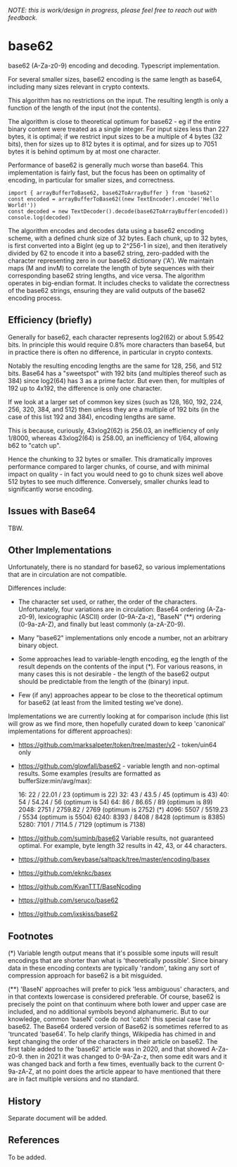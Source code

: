 _NOTE: this is work/design in progress, please feel free to reach out with feedback._

# base62

base62 (A-Za-z0-9) encoding and decoding. Typescript implementation.

For several smaller sizes, base62 encoding is the same length as base64,
including many sizes relevant in crypto contexts.

This algorithm has no restrictions on the input. The resulting length is
only a function of the length of the input (not the contents).

The algorithm is close to theoretical optimum for base62 - eg if the entire
binary content were treated as a single integer. For input sizes less than
227 bytes, it is optimal; if we restrict input sizes to be a multiple of
4 bytes (32 bits), then for sizes up to 812 bytes it is optimal, and for
sizes up to 7051 bytes it is behind optimum by at most one character.

Performance of base62 is generally much worse than base64. This
implementation is fairly fast, but the focus has been on optimality
of encoding, in particular for smaller sizes, and correctness.

    import { arrayBufferToBase62, base62ToArrayBuffer } from 'base62'
    const encoded = arrayBufferToBase62((new TextEncoder).encode('Hello World!'))
    const decoded = new TextDecoder().decode(base62ToArrayBuffer(encoded))
    console.log(decoded)

The algorithm encodes and decodes data using a base62 encoding scheme, with a defined chunk size of 32 bytes. Each chunk, up to 32 bytes, is first converted into a BigInt (eg up to 2^256-1 in size), and then iteratively divided by 62 to encode it into a base62 string, zero-padded with the character representing zero in our base62 dictionary ('A'). We maintain maps (M and invM) to correlate the length of byte sequences with their corresponding base62 string lengths, and vice versa. The algorithm operates in big-endian format. It includes checks to validate the correctness of the base62 strings, ensuring they are valid outputs of the base62 encoding process.

## Efficiency (briefly)

Generally for base62, each character represents log2(62) or about 5.9542 bits. In principle
this would require 0.8% more characters than base64, but in practice
there is often no difference, in particular in crypto contexts.

Notably the resulting encoding lengths are the same for 128, 256, and 512 bits.
Base64 has a "sweetspot" with 192 bits (and multiples thereof such as 384) since
log2(64) has 3 as a prime factor. But even then, for multiples of 192 up to 4x192, the
difference is only one character.

If we look at a larger set of common key sizes (such as 128, 160, 192, 224, 256,
320, 384, and 512) then unless they are a multiple of 192 bits (in the case of
this list 192 and 384), encoding lengths are same.

This is because, curiously, 43xlog2(62) is 256.03, an inefficiency of only 1/8000,
whereas 43xlog2(64) is 258.00, an inefficiency of 1/64, allowing b62 to "catch up".

Hence the chunking to 32 bytes or smaller. This dramatically improves performance
compared to larger chunks, of course, and with minimal impact on quality - in fact you would
need to go to chunk sizes well above 512 bytes to see much difference. Conversely,
smaller chunks lead to significantly worse encoding.

## Issues with Base64

TBW.

## Other Implementations

Unfortunately, there is no standard for base62, so various implementations
that are in circulation are not compatible.

Differences include:

* The character set used, or rather, the order of the characters. Unfortunately,
  four variations are in circulation: Base64 ordering (A-Za-z0-9), lexicographic
  (ASCII) order (0-9A-Za-z), "BaseN" (**) ordering (0-9a-zA-Z), and finally
  but least commonly (a-zA-Z0-9).

* Many "base62" implementations only encode a number, not an arbitrary
  binary object.

* Some approaches lead to variable-length encoding, eg the length
  of the result depends on the contents of the input (*). For various reasons,
  in many cases this is not desirable - the length of the base62 output
  should be predictable from the length of the (binary) input.

* Few (if any) approaches appear to be close to the theoretical optimum
  for base62 (at least from the limited testing we've done).

Implementations we are currently looking at for comparison include
(this list will grow as we find more, then hopefully curated down
to keep 'canonical' implementations for different approaches):

* https://github.com/marksalpeter/token/tree/master/v2 - token/uin64 only

* https://github.com/glowfall/base62 - variable length and non-optimal results.
  Some examples (results are formatted as bufferSize:min/avg/max):

     16:   22 /    22.01 /   23 (optimum is   22)
     32:   43 /    43.5  /   45 (optimum is   43)
     40:   54 /    54.24 /   56 (optimum is   54)
     64:   86 /    86.65 /   89 (optimum is   89)
   2048: 2751 /  2759.82 / 2769 (optimum is 2752) (*)
   4096: 5507 /  5519.23 / 5534 (optimum is 5504)
   6240: 8393 /  8408    / 8428 (optimum is 8385)
   5280: 7101 /  7114.5  / 7129 (optimum is 7138)

* https://github.com/suminb/base62
  Variable results, not guaranteed optimal. For example, byte length 32
  results in 42, 43, or 44 characters.

* https://github.com/keybase/saltpack/tree/master/encoding/basex

* https://github.com/eknkc/basex

* https://github.com/KvanTTT/BaseNcoding

* https://github.com/seruco/base62

* https://github.com/jxskiss/base62



## Footnotes
  
(*) Variable length output means that it's possible some inputs will
result encodings that are shorter than what is 'theoretically possible'.
Since binary data in these encoding contexts are typically 'random',
taking any sort of compression approach for base62 is a bit misguided.

(**) 'BaseN' approaches will prefer to pick 'less ambiguous' characters,
and in that contexts lowercase is considered preferable. Of course, base62
is precisely the point on that continuum where both lower and upper case
are included, and no additional symbols beyond alphanumeric. But to our
knowledge, common 'baseN' code do not 'catch' this special case for base62.
The Base64 ordered version of Base62 is sometimes referred to as 'truncated
'base64'. To help clarify things, Wikipedia has chimed in and kept changing
the order of the characters in their article on base62. The first table
added to the 'base62' article was in 2020, and that showed A-Za-z0-9.
then in 2021 it was changed to 0-9A-Za-z, then some edit wars and it was
changed back and forth a few times, eventually back to the current
0-9a-zA-Z, at no point does the article appear to have mentioned that
there are in fact multiple versions and no standard.

## History

Separate document will be added.

## References

To be added.
